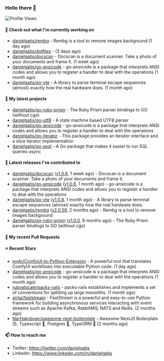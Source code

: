 ### Hello there 👋

![Profile Views](https://komarev.com/ghpvc/?username=danielgatis&label=PROFILE+VIEWS)

#### 👷 Check out what I'm currently working on

- [danielgatis/rembg](https://github.com/danielgatis/rembg) - Rembg is a tool to remove images background (1 day ago)
- [danielgatis/dotfiles](https://github.com/danielgatis/dotfiles) -  (3 days ago)
- [danielgatis/docscan](https://github.com/danielgatis/docscan) - Docscan is a document scanner. Take a photo of your documents and frame it. (1 week ago)
- [danielgatis/go-ansicode](https://github.com/danielgatis/go-ansicode) - go-ansicode is a package that interprets ANSI codes and allows you to register a handler to deal with the operations (1 month ago)
- [danielgatis/go-vte](https://github.com/danielgatis/go-vte) - A library to parse terminal escape sequences (almost) exactly how the real hardware does. (1 month ago)

#### 🌱 My latest projects

- [danielgatis/go-ruby-prism](https://github.com/danielgatis/go-ruby-prism) - The Ruby Prism parser bindings to GO (without cgo)
- [danielgatis/go-utf8](https://github.com/danielgatis/go-utf8) - A state machine based UTF8 parser
- [danielgatis/go-ansicode](https://github.com/danielgatis/go-ansicode) - go-ansicode is a package that interprets ANSI codes and allows you to register a handler to deal with the operations
- [danielgatis/go-iterator](https://github.com/danielgatis/go-iterator) - This package provides an iterator interface and a slice iterator implementation
- [danielgatis/go-asql](https://github.com/danielgatis/go-asql) - A Go package that makes it easier to run SQL queries async

#### 🔭 Latest releases I've contributed to

- [danielgatis/docscan](https://github.com/danielgatis/docscan) ([v1.0.6](https://github.com/danielgatis/docscan/releases/tag/v1.0.6), 1 week ago) - Docscan is a document scanner. Take a photo of your documents and frame it.
- [danielgatis/go-ansicode](https://github.com/danielgatis/go-ansicode) ([v1.0.6](https://github.com/danielgatis/go-ansicode/releases/tag/v1.0.6), 1 month ago) - go-ansicode is a package that interprets ANSI codes and allows you to register a handler to deal with the operations
- [danielgatis/go-vte](https://github.com/danielgatis/go-vte) ([v1.0.8](https://github.com/danielgatis/go-vte/releases/tag/v1.0.8), 1 month ago) - A library to parse terminal escape sequences (almost) exactly how the real hardware does.
- [danielgatis/rembg](https://github.com/danielgatis/rembg) ([v2.0.59](https://github.com/danielgatis/rembg/releases/tag/v2.0.59), 2 months ago) - Rembg is a tool to remove images background
- [danielgatis/go-ruby-prism](https://github.com/danielgatis/go-ruby-prism) ([v1.0.0](https://github.com/danielgatis/go-ruby-prism/releases/tag/v1.0.0), 8 months ago) - The Ruby Prism parser bindings to GO (without cgo)

#### 🔨 My recent Pull Requests


#### ⭐ Recent Stars

- [pydn/ComfyUI-to-Python-Extension](https://github.com/pydn/ComfyUI-to-Python-Extension) - A powerful tool that translates ComfyUI workflows into executable Python code. (1 day ago)
- [danielgatis/go-ansicode](https://github.com/danielgatis/go-ansicode) - go-ansicode is a package that interprets ANSI codes and allows you to register a handler to deal with the operations (1 month ago)
- [rubyatscale/packs-rails](https://github.com/rubyatscale/packs-rails) - packs-rails establishes and implements a set of conventions for splitting up large monoliths. (1 month ago)
- [airtai/faststream](https://github.com/airtai/faststream) - FastStream is a powerful and easy-to-use Python framework for building asynchronous services interacting with event streams such as Apache Kafka, RabbitMQ, NATS and Redis. (2 months ago)
- [NarHakobyan/awesome-nest-boilerplate](https://github.com/NarHakobyan/awesome-nest-boilerplate) - Awesome NestJS Boilerplate 😍, Typescript 💪, Postgres 🎉, TypeORM 🥳 (2 months ago)

#### 📫 How to reach me

- Twitter: https://twitter.com/danielgatis
- Linkedin: https://www.linkedin.com/in/danielgatis
